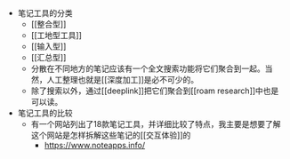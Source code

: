 - 笔记工具的分类
    - [[整合型]]
    - [[工地型工具]]
    - [[输入型]]
    - [[汇总型]]
    - 分散在不同地方的笔记应该有一个全文搜索功能将它们聚合到一起。当然，人工整理也就是[[深度加工]]是必不可少的。
    - 除了搜索以外，通过[[deeplink]]把它们聚合到[[roam research]]中也是可以读。
- 笔记工具的比较
    - 有一个网站列出了18款笔记工具，并详细比较了特点，我主要是想要了解这个网站是怎样拆解这些笔记的[[交互体验]]的
        - https://www.noteapps.info/
